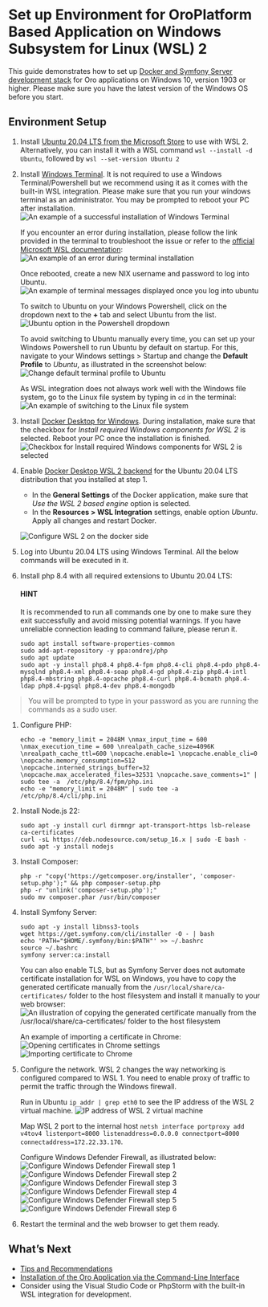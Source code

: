 <a id="setup-dev-env-docker-symfony-windows"></a>

# Set up Environment for OroPlatform Based Application on Windows Subsystem for Linux (WSL) 2

This guide demonstrates how to set up [Docker and Symfony Server development stack](docker-and-symfony/index.md#setup-dev-env-docker-symfony) for Oro applications on Windows 10, version 1903 or higher. Please make sure you have the latest version of the Windows OS before you start.

## Environment Setup

1. Install <a href="https://www.microsoft.com/en-us/p/ubuntu-2004-lts/9n6svws3rx71" target="_blank">Ubuntu 20.04 LTS from the Microsoft Store</a> to use with WSL 2. Alternatively, you can install it with a WSL command `wsl --install -d Ubuntu`, followed by `wsl --set-version Ubuntu 2`
2. Install <a href="https://www.microsoft.com/en-us/p/windows-terminal/9n0dx20hk701" target="_blank">Windows Terminal</a>. It is not required to use a Windows Terminal/Powershell but we recommend using it as it comes with the built-in WSL integration. Please make sure that you run your windows terminal as an administrator. You may be prompted to reboot your PC after installation.
   ![An example of a successful installation of Windows Terminal](img/backend/setup/wsl/terminal-successfull-installation.png)

   If you encounter an error during installation, please follow the link provided in the terminal to troubleshoot the issue or refer to the <a href="https://docs.microsoft.com/en-us/windows/wsl/install" target="_blank">official Microsoft WSL documentation</a>:
   ![An example of an error during terminal installation](img/backend/setup/wsl/terminal-error.png)

   Once rebooted, create a new NIX username and password to log into Ubuntu.
   ![An example of terminal messages displayed once you log into ubuntu](img/backend/setup/wsl/logged-in-ubuntu.png)

   To switch to Ubuntu on your Windows Powershell, click on the dropdown next to the **+** tab and select Ubuntu from the list.
   ![Ubuntu option in the Powershell dropdown](img/backend/setup/wsl/powershell-ubuntu-dropdown-list.png)

   To avoid switching to Ubuntu manually every time, you can set up your Windows Powershell to run Ubuntu by default on startup. For this, navigate to your Windows settings > Startup and change the **Default Profile** to *Ubuntu*, as illustrated in the screenshot below:
   ![Change default terminal profile to Ubuntu](img/backend/setup/wsl/ubuntu-on-powershell.png)

   As WSL integration does not always work well with the Windows file system, go to the Linux file system by typing in `cd` in the terminal:
   ![An example of switching to the Linux file system](img/backend/setup/wsl/switch-to-linux-filesystem.png)
3. Install <a href="https://docs.docker.com/docker-for-windows/install/" target="_blank">Docker Desktop for Windows</a>. During installation, make sure that the checkbox for *Install required Windows components for WSL 2* is selected. Reboot your PC once the installation is finished.
   ![Checkbox for *Install required Windows components for WSL 2* is selected](img/backend/setup/wsl/docker-installation-wsl2.png)
4. Enable <a href="https://docs.docker.com/docker-for-windows/wsl/" target="_blank">Docker Desktop WSL 2 backend</a> for the Ubuntu 20.04 LTS distribution that you installed at step 1.
   * In the **General Settings** of the Docker application, make sure that *Use the WSL 2 based engine* option is selected.
   * In the **Resources > WSL Integration** settings, enable option *Ubuntu*. Apply all changes and restart Docker.

   ![Configure WSL 2 on the docker side](img/backend/setup/wsl/docker-wsl2-config.png)
5. Log into Ubuntu 20.04 LTS using Windows Terminal. All the below commands will be executed in it.
6. Install php 8.4 with all required extensions to Ubuntu 20.04 LTS:

   #### HINT
   It is recommended to run all commands one by one to make sure they exit successfully and avoid missing potential warnings. If you have unreliable connection leading to command failure, please rerun it.

   ```none
   sudo apt install software-properties-common
   sudo add-apt-repository -y ppa:ondrej/php
   sudo apt update
   sudo apt -y install php8.4 php8.4-fpm php8.4-cli php8.4-pdo php8.4-mysqlnd php8.4-xml php8.4-soap php8.4-gd php8.4-zip php8.4-intl php8.4-mbstring php8.4-opcache php8.4-curl php8.4-bcmath php8.4-ldap php8.4-pgsql php8.4-dev php8.4-mongodb
   ```

> You will be prompted to type in your password as you are running the commands as a sudo user.
1. Configure PHP:
   ```none
   echo -e "memory_limit = 2048M \nmax_input_time = 600 \nmax_execution_time = 600 \nrealpath_cache_size=4096K \nrealpath_cache_ttl=600 \nopcache.enable=1 \nopcache.enable_cli=0 \nopcache.memory_consumption=512 \nopcache.interned_strings_buffer=32 \nopcache.max_accelerated_files=32531 \nopcache.save_comments=1" | sudo tee -a  /etc/php/8.4/fpm/php.ini
   echo -e "memory_limit = 2048M" | sudo tee -a  /etc/php/8.4/cli/php.ini
   ```
2. Install Node.js 22:
   ```none
   sudo apt -y install curl dirmngr apt-transport-https lsb-release ca-certificates
   curl -sL https://deb.nodesource.com/setup_16.x | sudo -E bash -
   sudo apt -y install nodejs
   ```
3. Install Composer:
   ```none
   php -r "copy('https://getcomposer.org/installer', 'composer-setup.php');" && php composer-setup.php
   php -r "unlink('composer-setup.php');"
   sudo mv composer.phar /usr/bin/composer
   ```
4. Install Symfony Server:
   ```none
   sudo apt -y install libnss3-tools
   wget https://get.symfony.com/cli/installer -O - | bash
   echo 'PATH="$HOME/.symfony/bin:$PATH"' >> ~/.bashrc
   source ~/.bashrc
   symfony server:ca:install
   ```

   You can also enable TLS, but as Symfony Server does not automate certificate installation for WSL on Windows, you have to copy the generated certificate manually from the `/usr/local/share/ca-certificates/` folder to the host filesystem and install it manually to your web browser:
   ![An illustration of copying the generated certificate manually from the ``/usr/local/share/ca-certificates/`` folder to the host filesystem](img/backend/setup/wsl/symfony-certificate-1.png)

   An example of importing a certificate in Chrome:
   ![Opening certificates in Chrome settings](img/backend/setup/wsl/chrome-certificates-2.png)![Importing certificate to Chrome](img/backend/setup/wsl/import-certificate-3.png)
5. Configure the network. WSL 2 changes the way networking is configured compared to WSL 1. You need to enable proxy of traffic to permit the traffic through the Windows firewall.

   Run in Ubuntu `ip addr | grep eth0` to see the IP address of the WSL 2 virtual machine.
   ![IP address of WSL 2 virtual machine](img/backend/setup/wsl/ip-addr-ubuntu.png)

   Map WSL 2 port to the internal host `netsh interface portproxy add v4tov4 listenport=8000 listenaddress=0.0.0.0 connectport=8000 connectaddress=172.22.33.170`.

   Configure Windows Defender Firewall, as illustrated below:
   ![Configure Windows Defender Firewall step 1](img/backend/setup/wsl/firewall-1.png)![Configure Windows Defender Firewall step 2](img/backend/setup/wsl/firewall-2.png)![Configure Windows Defender Firewall step 3](img/backend/setup/wsl/firewall-3.png)![Configure Windows Defender Firewall step 4](img/backend/setup/wsl/firewall-4.png)![Configure Windows Defender Firewall step 5](img/backend/setup/wsl/firewall-5.png)![Configure Windows Defender Firewall step 6](img/backend/setup/wsl/firewall-6.png)
6. Restart the terminal and the web browser to get them ready.

## What’s Next

* [Tips and Recommendations](docker-and-symfony/index.md#setup-dev-env-docker-symfony-recommendations)
* [Installation of the Oro Application via the Command-Line Interface](docker-and-symfony/index.md#setup-dev-env-docker-symfony-install-application)
* Consider using the Visual Studio Code or PhpStorm with the built-in WSL integration for development.

<!-- Frontend -->

